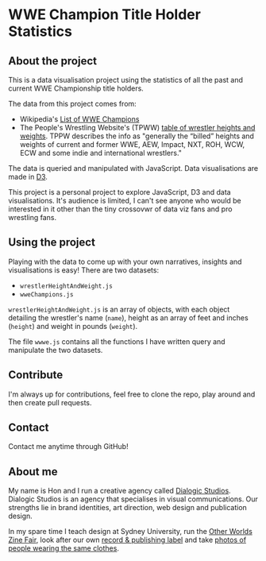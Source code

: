 # WWE Champion Title Holder Statistics

## About the project

This is a data visualisation project using the statistics of all the past and current WWE Championship title holders.

The data from this project comes from:
* Wikipedia's [List of WWE Champions](https://en.m.wikipedia.org/wiki/List_of_WWE_Champions)
* The People's Wrestling Website's (TPWW) [table of wrestler heights and weights](https://www.tpww.net/info/heightsweights/). TPPW describes the info as "generally the “billed” heights and weights of current and former WWE, AEW, Impact, NXT, ROH, WCW, ECW and some indie and international wrestlers."

The data is queried and manipulated with JavaScript. Data visualisations are made in [D3](https://d3js.org/).

This project is a personal project to explore JavaScript, D3 and data visualisations. It's audience is limited, I can't see anyone who would be interested in it other than the tiny crossovwr of data viz fans and pro wrestling fans. 

## Using the project

Playing with the data to come up with your own narratives, insights and visualisations is easy! There are two datasets:
* `wrestlerHeightAndWeight.js`
* `wweChampions.js`

`wrestlerHeightAndWeight.js` is an array of objects, with each object detailing the wrestler's name (`name`), height as an array of feet and inches (`height`) and weight in pounds (`weight`).

The file `wwwe.js` contains all the functions I have written query and  manipulate the two datasets.

## Contribute

I'm always up for contributions, feel free to clone the repo, play around and then create pull requests.

## Contact

Contact me anytime through GitHub!

## About me

My name is Hon and I run a creative agency called [Dialogic Studios](https://dialogicstudios.com.au/). Dialogic Studios is an agency that specialises in visual communications. Our strengths lie in brand identities, art direction, web design and publication design.

In my spare time I teach design at Sydney University, run the [Other Worlds Zine Fair](https://www.otherworldszines.com/), look after our own [record & publishing label](http://www.psychichysteria.com/) and take [photos of people wearing the same clothes](http://www.psychichysteria.com/shop/clothes-bros).



